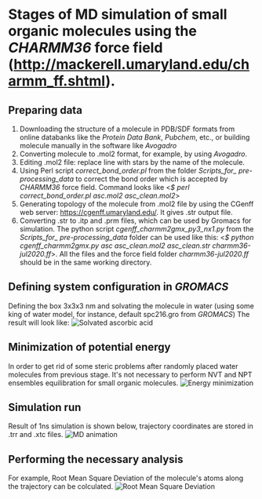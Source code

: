 # Stages of MD simulation of small organic molecules using the *CHARMM36* force field (http://mackerell.umaryland.edu/charmm_ff.shtml).
## Preparing data
 1. Downloading the structure of a molecule in PDB/SDF formats from online databanks like the *Protein Data Bank*, *Pubchem*, etc., or building molecule manually in the software like *Avogadro*
2. Converting molecule to .mol2 format, for example, by using *Avogadro*.
3. Editing .mol2 file: replace line with stars by the  name of the molecule.
4. Using Perl script *correct_bond_order.pl* from the folder *Scripts_for_ pre-processing_data* to correct the bond order which is accepted by  *CHARMM36* force field. Command looks like <*$ perl correct_bond_order.pl asc.mol2 asc_clean.mol2*>
5. Generating topology of the molecule from .mol2 file by using the CGenff web server: https://cgenff.umaryland.edu/. It gives .str output file.
6. Converting .str to .itp and .prm files, which can be used by Gromacs for simulation.
   The python script  *cgenff_charmm2gmx_py3_nx1.py* from the *Scripts_for_ pre-processing_data* folder can be used like this: <*$ python cgenff_charmm2gmx.py asc asc_clean.mol2 asc_clean.str charmm36-jul2020.ff*>. 
  All the files and the force field folder *charmm36-jul2020.ff* should be in the same working directory.
   
      


## Defining system configuration in *GROMACS*
Defining the box 3x3x3 nm and solvating the molecule in water (using some king of water model, for instance, default spc216.gro from *GROMACS*)
The result will look like:
![Solvated ascorbic acid]( https://github.com/Viktor-Sok/Bioinformatics/blob/main/MD%20Simulation%20of%20small%20organic%20molecule%20(Ascorbic%20acid)/Pictures/asc_solvated..png?raw=true)
## Minimization of potential energy 
 In order to get rid of some steric problems after randomly placed water molecules from previous stage.
 It's not necessary to perform NVT and NPT ensembles equilibration for small organic molecules.
![Energy minimization](https://github.com/Viktor-Sok/Bioinformatics/blob/main/MD%20Simulation%20of%20small%20organic%20molecule%20(Ascorbic%20acid)/Pictures/em.png?raw=true)
## Simulation run
Result of 1ns simulation is shown below, trajectory coordinates are stored in .trr and .xtc files. 
![MD animation](https://github.com/Viktor-Sok/Bioinformatics/blob/main/MD%20Simulation%20of%20small%20organic%20molecule%20(Ascorbic%20acid)/Pictures/asc_animation.gif?raw=true)
## Performing the necessary analysis 
For example, Root Mean Square Deviation of the molecule's atoms along the trajectory can be colculated.
![Root Mean Square Deviation](https://github.com/Viktor-Sok/Bioinformatics/blob/main/MD%20Simulation%20of%20small%20organic%20molecule%20(Ascorbic%20acid)/Pictures/rmsd.png?raw=true)
